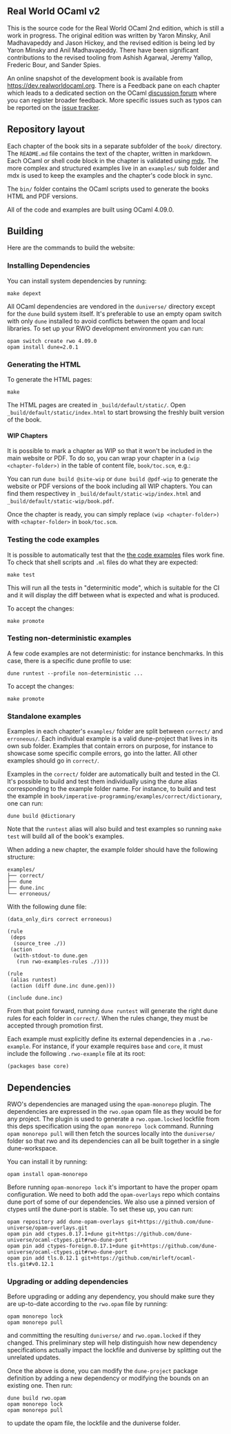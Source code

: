 Real World OCaml v2
-------------------

This is the source code for the Real World OCaml 2nd edition, which is
still a work in progress.  The original edition was written by Yaron
Minsky, Anil Madhavapeddy and Jason Hickey, and the revised edition is
being led by Yaron Minsky and Anil Madhavapeddy.  There have been
significant contributions to the revised tooling from Ashish Agarwal,
Jeremy Yallop, Frederic Bour, and Sander Spies.

An online snapshot of the development book is available from
<https://dev.realworldocaml.org>.  There is a Feedback pane on each
chapter which leads to a dedicated section on the OCaml [discussion
forum](https://discuss.ocaml.org) where you can register broader
feedback.  More specific issues such as typos can be reported on the
[issue tracker](https://github.com/realworldocaml/book/issues).

## Repository layout

Each chapter of the book sits in a separate subfolder of the `book/`
directory.  The `README.md` file contains the text of the chapter,
written in markdown.  Each OCaml or shell code block in the chapter is
validated using [mdx](https://github.com/realworldocaml/mdx). The more
complex and structured examples live in an `examples/` sub folder and
mdx is used to keep the examples and the chapter's code block in sync.

The `bin/` folder contains the OCaml scripts used to generate the books HTML
and PDF versions.

All of the code and examples are built using OCaml 4.09.0.

## Building

Here are the commands to build the website:

### Installing Dependencies

You can install system dependencies by running:

```
make depext
```

All OCaml dependencies are vendored in the `duniverse/` directory except
for the `dune` build system itself. It's preferable to use an empty opam switch
with only `dune` installed to avoid conflicts between the opam and local
libraries. To set up your RWO development environment you can run:

```
opam switch create rwo 4.09.0
opam install dune=2.0.1
```

### Generating the HTML

To generate the HTML pages:

```
make
```

The HTML pages are created in `_build/default/static/`.
Open `_build/default/static/index.html` to start browsing the
freshly built version of the book.

#### WIP Chapters

It is possible to mark a chapter as WIP so that it won't be included in the main
website or PDF.  To do so, you can wrap your chapter in a
`(wip <chapter-folder>)` in the table of content file, `book/toc.scm`, e.g.:

You can run `dune build @site-wip` or `dune build @pdf-wip` to generate the
website or PDF versions of the book including all WIP chapters. You can find
them respectivey in `_build/default/static-wip/index.html` and
`_build/default/static-wip/book.pdf`.

Once the chapter is ready, you can simply replace `(wip <chapter-folder>)` with
`<chapter-folder>` in `book/toc.scm`.

### Testing the code examples

It is possible to automatically test that
the [the code examples](./examples/code) files work fine. To check that shell
scripts and `.ml` files do what they are expected:

```
make test
```

This will run all the tests in "determinitic mode", which is suitable for the
CI and it will display the diff between what is expected and what is produced.

To accept the changes:

```
make promote
```

### Testing non-deterministic examples

A few code examples are not deterministic: for instance benchmarks. In
this case, there is a specific dune profile to use:

```
dune runtest --profile non-deterministic ...
```

To accept the changes:

```
make promote
```

### Standalone examples

Examples in each chapter's `examples/` folder are split between
`correct/` and `erroneous/`.  Each individual example is a valid
dune-project that lives in its own sub folder.  Examples that contain
errors on purpose, for instance to showcase some specific compile
errors, go into the latter. All other examples should go in
`correct/`.

Examples in the `correct/` folder are automatically built and tested
in the CI.  It's possible to build and test them individually using
the dune alias corresponding to the example folder name. For instance,
to build and test the example in
`book/imperative-programming/examples/correct/dictionary`, one can
run:

```
dune build @dictionary
```

Note that the `runtest` alias will also build and test examples so
running `make test` will build all of the book's examples.

When adding a new chapter, the example folder should have the
following structure:

```
examples/
├── correct/
├── dune
├── dune.inc
└── erroneous/
```

With the following dune file:

```
(data_only_dirs correct erroneous)

(rule
 (deps
  (source_tree ./))
 (action
  (with-stdout-to dune.gen
   (run rwo-examples-rules ./))))

(rule
 (alias runtest)
 (action (diff dune.inc dune.gen)))

(include dune.inc)
```

From that point forward, running `dune runtest` will generate the
right dune rules for each folder in `correct/`. When the rules change,
they must be accepted through promotion first.

Each example must explicitly define its external dependencies in a
`.rwo-example`. For instance, if your example requires `base` and
`core`, it must include the following `.rwo-example` file at its root:

```
(packages base core)
```

## Dependencies

RWO's dependencies are managed using the `opam-monorepo` plugin. The dependencies are expressed
in the `rwo.opam` opam file as they would be for any project. The plugin is used to generate a
`rwo.opam.locked` lockfile from this deps specification using the `opam monorepo lock`
command. Running `opam monorepo pull` will then fetch the sources locally into the `duniverse/`
folder so that rwo and its dependencies can all be built together in a single dune-workspace.

You can install it by running:
```
opam install opam-monorepo
```

Before running `opam-monorepo lock` it's important to have the proper opam configuration.
We need to both add the `opam-overlays` repo which contains dune port of some of our dependencies.
We also use a pinned version of ctypes until the dune-port is stable. To set these up, you can run:
```
opam repository add dune-opam-overlays git+https://github.com/dune-universe/opam-overlays.git
opam pin add ctypes.0.17.1+dune git+https://github.com/dune-universe/ocaml-ctypes.git#rwo-dune-port
opam pin add ctypes-foreign.0.17.1+dune git+https://github.com/dune-universe/ocaml-ctypes.git#rwo-dune-port
opam pin add tls.0.12.1 git+https://github.com/mirleft/ocaml-tls.git#v0.12.1
```

### Upgrading or adding dependencies

Before upgrading or adding any dependency, you should make sure they are up-to-date according to the
`rwo.opam` file by running:
```
opam monorepo lock
opam monorepo pull
```
and committing the resulting `duniverse/` and `rwo.opam.locked` if they changed. This preliminary
step will help distinguish how new dependency specifications actually impact the lockfile and
duniverse by splitting out the unrelated updates.

Once the above is done, you can modify the `dune-project` package definition by adding a new dependency
or modifying the bounds on an existing one. Then run:
```
dune build rwo.opam
opam monorepo lock
opam monorepo pull
```
to update the opam file, the lockfile and the duniverse folder.
